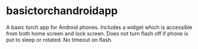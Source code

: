 # basictorchandroidapp
A basic torch app for Android phones. Includes a widget which is accessible from both home screen and lock screen.
Does not turn flash off if phone is put to sleep or rotated. No timeout on flash.
